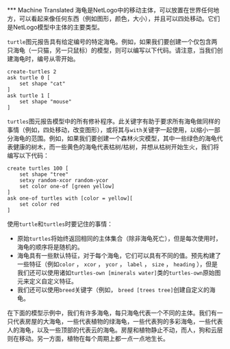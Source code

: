 ﻿*** Machine Translated
海龟是NetLogo中的移动主体，可以放置在世界任何地方，可以看起来像任何东西（例如图形，颜色，大小），并且可以四处移动。它们是NetLogo模型中主体的主要类型。

`turtle`图元报告具有给定编号的特定海龟。例如，如果我们要创建一个仅包含两只海龟（一只猫，另一只鼠标）的模型，则可以编写以下代码。请注意，当我们创建海龟时，编号从零开始。



```
create-turtles 2
ask turtle 0 [
	set shape "cat"
]
ask turtle 1 [
	set shape "mouse"
]
```


`turtles`图元报告模型中的所有修补程序。此关键字有助于要求所有海龟做同样的事情（例如，四处移动，改变图形），或将其与`with`关键字一起使用，以缩小一部分海龟的范围。例如，如果我们要创建一个森林火灾模型，其中一些绿色的海龟代表健康的树木，而一些黄色的海龟代表枯树/枯树，并想从枯树开始生火，我们将编写以下代码：



```
create turtles 100 [
	set shape "tree"
	setxy random-xcor random-ycor
	set color one-of [green yellow]
]
ask one-of turtles with [color = yellow][
	set color red
]
```


使用`turtle`和`turtles`时要记住的事情：

- 原始`turtles`将始终返回相同的主体集合（除非海龟死亡），但是每次使用时，海龟的顺序将是随机的。
- 海龟具有一些默认特征，对于每个海龟，它们可以具有不同的值。预先构建了一些特征（例如`color` ， `xcor` ， `ycor` ， `label` ， `size` ， `heading` ），但是我们还可以使用诸如`turtles-own [minerals water]`类的`turtles-own`原始图元来定义自定义特征。
- 我们还可以使用`breed`关键字（例如， `breed [trees tree]`创建自定义的海龟。


在下面的模型示例中，我们有许多海龟，每只海龟代表一个不同的主体。我们有一只代表房屋的大海龟，一些代表植物的绿海龟，一些代表狗的多彩海龟，一些代表人的海龟，以及一些顶部的代表云的海龟。房屋和植物静止不动，而人，狗和云层则在移动。另一方面，植物在每个周期上都一点一点地生长。